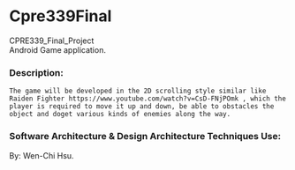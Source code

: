 # Cpre339Final
CPRE339_Final_Project
<br>Android Game application.

### Description:
    The game will be developed in the 2D scrolling style similar like Raiden Fighter https://www.youtube.com/watch?v=CsD-FNjPOmk , which the player is required to move it up and down, be able to obstacles the object and doget various kinds of enemies along the way.



### Software Architecture & Design Architecture Techniques Use:
  

By: Wen-Chi Hsu.
